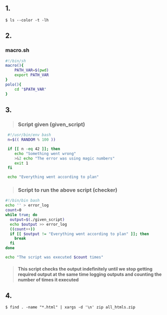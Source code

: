 ## 1.
```console
$ ls --color -t -lh

```
## 2.
### macro.sh
```sh
#!/bin/sh
macro(){
    PATH_VAR=$(pwd)
    export PATH_VAR
}
polo(){
    cd "$PATH_VAR"
}
```


## 3.
>### Script given (given_script)
```bash
 #!/usr/bin/env bash
 n=$(( RANDOM % 100 ))

 if [[ n -eq 42 ]]; then
    echo "Something went wrong"
    >&2 echo "The error was using magic numbers"
    exit 1
 fi

 echo "Everything went according to plan"
```
>### Script to run the above script (checker)
```bash
#!/bin/bin bash
echo '' > error_log
count=0
while true; do
  output=$(./given_script)
  echo $output >> error_log
  ((count++))
  if [[ $output != "Everything went according to plan" ]]; then
    break
  fi
done

echo "The script was executed $count times"
```
>#### This script checks the output indefinitely until we stop getting required output at the same time logging outputs and counting the number of times it executed 

## 4. 
```console
$ find . -name "*.html" | xargs -d '\n' zip all_htmls.zip
```

